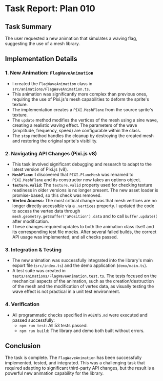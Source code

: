 # Task Report: Plan 010

## Task Summary

The user requested a new animation that simulates a waving flag, suggesting the use of a mesh library.

## Implementation Details

### 1. New Animation: `FlagWaveAnimation`

-   I created the `FlagWaveAnimation` class in `src/animations/FlagWaveAnimation.ts`.
-   This animation was significantly more complex than previous ones, requiring the use of Pixi.js's mesh capabilities to deform the sprite's texture.
-   The implementation creates a `PIXI.MeshPlane` from the source sprite's texture.
-   The `update` method modifies the vertices of the mesh using a sine wave, creating a realistic waving effect. The parameters of the wave (amplitude, frequency, speed) are configurable within the class.
-   The `stop` method handles the cleanup by destroying the created mesh and restoring the original sprite's visibility.

### 2. Navigating API Changes (Pixi.js v8)

-   This task involved significant debugging and research to adapt to the latest version of Pixi.js (v8).
-   **`MeshPlane`:** I discovered that `PIXI.PlaneMesh` was renamed to `PIXI.MeshPlane` and its constructor now takes an options object.
-   **`texture.valid`:** The `texture.valid` property used for checking texture readiness in older versions is no longer present. The new asset loader is promise-based, so this check was removed.
-   **Vertex Access:** The most critical change was that mesh vertices are no longer directly accessible via a `.vertices` property. I updated the code to access the vertex data through `mesh.geometry.getBuffer('aPosition').data` and to call `buffer.update()` after modification.
-   These changes required updates to both the animation class itself and its corresponding test file mocks. After several failed builds, the correct API usage was implemented, and all checks passed.

### 3. Integration & Testing

-   The new animation was successfully integrated into the library's main export file (`src/index.ts`) and the demo application (`demo/main.ts`).
-   A test suite was created in `tests/animations/FlagWaveAnimation.test.ts`. The tests focused on the mechanical aspects of the animation, such as the creation/destruction of the mesh and the modification of vertex data, as visually testing the wave effect is not practical in a unit test environment.

### 4. Verification

-   All programmatic checks specified in `AGENTS.md` were executed and passed successfully:
    -   `npm run test`: All 53 tests passed.
    -   `npm run build`: The library and demo both built without errors.

## Conclusion

The task is complete. The `FlagWaveAnimation` has been successfully implemented, tested, and integrated. This was a challenging task that required adapting to significant third-party API changes, but the result is a powerful new animation capability for the library.
